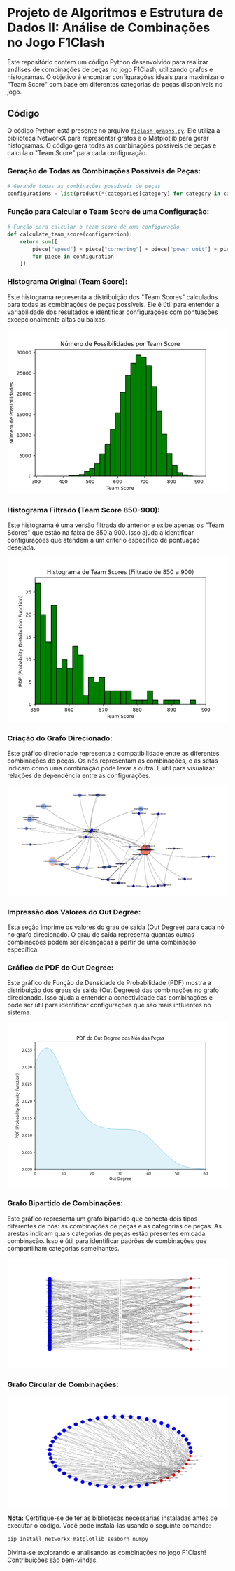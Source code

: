 # Projeto de Algoritmos e Estrutura de Dados II: Análise de Combinações no Jogo F1Clash

Este repositório contém um código Python desenvolvido para realizar análises de combinações de peças no jogo F1Clash, utilizando grafos e histogramas. O objetivo é encontrar configurações ideais para maximizar o "Team Score" com base em diferentes categorias de peças disponíveis no jogo.

## Código

O código Python está presente no arquivo [`f1clash_graphs.py`](f1clash_graphs.py). Ele utiliza a biblioteca NetworkX para representar grafos e o Matplotlib para gerar histogramas. O código gera todas as combinações possíveis de peças e calcula o "Team Score" para cada configuração.

### Geração de Todas as Combinações Possíveis de Peças:

```python
# Gerando todas as combinações possíveis de peças
configurations = list(product(*(categories[category] for category in categories)))
```

### Função para Calcular o Team Score de uma Configuração:

```python
# Função para calcular o team score de uma configuração
def calculate_team_score(configuration):
    return sum([
        piece["speed"] + piece["cornering"] + piece["power_unit"] + piece["reliability"] + piece["avg_pitstop_time"]/0.02
        for piece in configuration
    ])
```

### Histograma Original (Team Score):

Este histograma representa a distribuição dos "Team Scores" calculados para todas as combinações de peças possíveis. Ele é útil para entender a variabilidade dos resultados e identificar configurações com pontuações excepcionalmente altas ou baixas.

![Histograma Original](./assets/his-850-900.png)

### Histograma Filtrado (Team Score 850-900):

Este histograma é uma versão filtrada do anterior e exibe apenas os "Team Scores" que estão na faixa de 850 a 900. Isso ajuda a identificar configurações que atendem a um critério específico de pontuação desejada.

![Histograma Filtrado](./assets/his-850-900-filt.png)

### Criação do Grafo Direcionado:

Este gráfico direcionado representa a compatibilidade entre as diferentes combinações de peças. Os nós representam as combinações, e as setas indicam como uma combinação pode levar a outra. É útil para visualizar relações de dependência entre as configurações.

![Grafo de Compatibilidade de Combinações](./assets/grafo-combinacoes-pecas-850-900.png)

### Impressão dos Valores do Out Degree:

Esta seção imprime os valores do grau de saída (Out Degree) para cada nó no grafo direcionado. O grau de saída representa quantas outras combinações podem ser alcançadas a partir de uma combinação específica.

### Gráfico de PDF do Out Degree:

Este gráfico de Função de Densidade de Probabilidade (PDF) mostra a distribuição dos graus de saída (Out Degrees) das combinações no grafo direcionado. Isso ajuda a entender a conectividade das combinações e pode ser útil para identificar configurações que são mais influentes no sistema.

![PDF do Out Degree](./assets/PDF-team-score-850-900.png)

### Grafo Bipartido de Combinações:

Este gráfico representa um grafo bipartido que conecta dois tipos diferentes de nós: as combinações de peças e as categorias de peças. As arestas indicam quais categorias de peças estão presentes em cada combinação. Isso é útil para identificar padrões de combinações que compartilham categorias semelhantes.

![Grafo Bipartido](./assets/grafo-bipartido-garrafinhas.png)

### Grafo Circular de Combinações:

![Grafo Circular](./assets/grafo-circular-garrafinhas.png)

**Nota:** Certifique-se de ter as bibliotecas necessárias instaladas antes de executar o código. Você pode instalá-las usando o seguinte comando:

```bash
pip install networkx matplotlib seaborn numpy
```

Divirta-se explorando e analisando as combinações no jogo F1Clash! Contribuições são bem-vindas.
